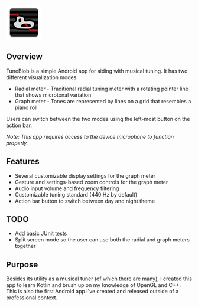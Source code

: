 ![TuneBlob](app/src/main/res/mipmap-xhdpi/ic_launcher.png)

## Overview
TuneBlob is a simple Android app for aiding with musical tuning. It has two different visualization modes:
- Radial meter - Traditional radial tuning meter with a rotating pointer line that shows microtonal variation
- Graph meter - Tones are represented by lines on a grid that resembles a piano roll

Users can switch between the two modes using the left-most button on the action bar.

*Note: This app requires access to the device microphone to function properly.*

## Features
- Several customizable display settings for the graph meter
- Gesture and settings-based zoom controls for the graph meter
- Audio input volume and frequency filtering
- Customizable tuning standard (440 Hz by default)
- Action bar button to switch between day and night theme

## TODO
- Add basic JUnit tests
- Split screen mode so the user can use both the radial and graph meters together

## Purpose
Besides its utility as a musical tuner (of which there are many), I created this app to learn Kotlin and brush up on my knowledge of OpenGL and C++.
This is also the first Android app I've created and released outside of a professional context.
